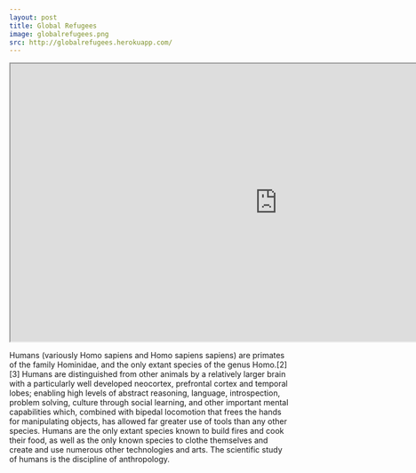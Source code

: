 ```yaml
---
layout: post
title: Global Refugees
image: globalrefugees.png
src: http://globalrefugees.herokuapp.com/
---
```


<iframe width="960" height="500" src="http://globalrefugees.herokuapp.com/" margin-width="0" margin-height="0"
></iframe>

Humans (variously Homo sapiens and Homo sapiens sapiens) are primates of the family Hominidae, and the only
extant species of the genus Homo.[2][3] Humans are distinguished from other animals by a relatively larger
brain with a particularly well developed neocortex, prefrontal cortex and temporal lobes; enabling high levels
of abstract reasoning, language, introspection, problem solving, culture through social learning, and other
important mental capabilities which, combined with bipedal locomotion that frees the hands for manipulating
objects, has allowed far greater use of tools than any other species. Humans are the only extant species known
to build fires and cook their food, as well as the only known species to clothe themselves and create and use
numerous other technologies and arts. The scientific study of humans is the discipline of anthropology.

